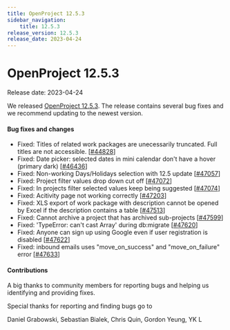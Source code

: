 ```yaml
---
title: OpenProject 12.5.3
sidebar_navigation:
    title: 12.5.3
release_version: 12.5.3
release_date: 2023-04-24
---
```


# OpenProject 12.5.3

Release date: 2023-04-24

We released [OpenProject 12.5.3](https://community.openproject.org/versions/1694).
The release contains several bug fixes and we recommend updating to the newest version.

<!--more-->
#### Bug fixes and changes

- Fixed: Titles of related work packages are unecessarily truncated. Full titles are not accessible. \[[#44828](https://community.openproject.org/wp/44828)\]
- Fixed: Date picker: selected dates in mini calendar don't have a hover (primary dark) \[[#46436](https://community.openproject.org/wp/46436)\]
- Fixed: Non-working Days/Holidays selection with 12.5 update \[[#47057](https://community.openproject.org/wp/47057)\]
- Fixed: Project filter values drop down cut off \[[#47072](https://community.openproject.org/wp/47072)\]
- Fixed: In projects filter selected values keep being suggested  \[[#47074](https://community.openproject.org/wp/47074)\]
- Fixed: Acitivity page not working correctly \[[#47203](https://community.openproject.org/wp/47203)\]
- Fixed: XLS export of work package with description cannot be opened by Excel if the description contains a table \[[#47513](https://community.openproject.org/wp/47513)\]
- Fixed: Cannot archive a project that has archived sub-projects \[[#47599](https://community.openproject.org/wp/47599)\]
- Fixed: 'TypeError: can't cast Array' during db:migrate \[[#47620](https://community.openproject.org/wp/47620)\]
- Fixed: Anyone can sign up using Google even if user registration is disabled \[[#47622](https://community.openproject.org/wp/47622)\]
- Fixed: inbound emails uses "move_on_success" and "move_on_failure" error \[[#47633](https://community.openproject.org/wp/47633)\]

#### Contributions
A big thanks to community members for reporting bugs and helping us identifying and providing fixes.

Special thanks for reporting and finding bugs go to

Daniel Grabowski, Sebastian Bialek, Chris Quin, Gordon Yeung, YK L
